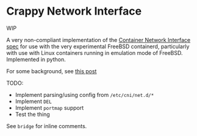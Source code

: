 # Crappy Network Interface

WIP


A very non-compliant implementation of the [Container Network
Interface](https://www.cni.dev/)
[spec](https://www.cni.dev/plugins/current/ipam/static/) for use with the very
experimental FreeBSD containerd, particularly with use with Linux containers
running in emulation mode of FreeBSD. Implemented in python.

For some background, see [this
post](https://productionwithscissors.run/2022/09/04/containerd-linux-on-freebsd/)

TODO:
- Implement parsing/using config from `/etc/cni/net.d/*`
- Implement `DEL`
- Implement `portmap` support
- Test the thing

See `bridge` for inline comments.
